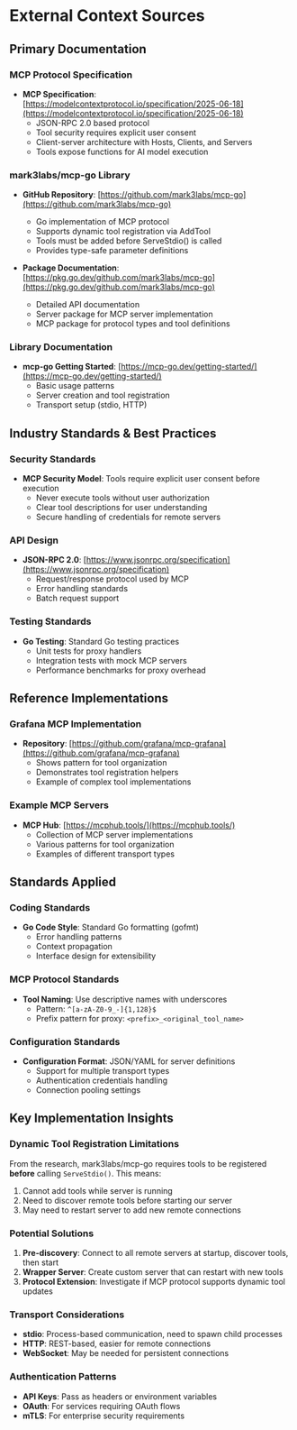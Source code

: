 # External Context Sources

## Primary Documentation

### MCP Protocol Specification
- **MCP Specification**: [https://modelcontextprotocol.io/specification/2025-06-18](https://modelcontextprotocol.io/specification/2025-06-18)
  - JSON-RPC 2.0 based protocol
  - Tool security requires explicit user consent
  - Client-server architecture with Hosts, Clients, and Servers
  - Tools expose functions for AI model execution

### mark3labs/mcp-go Library
- **GitHub Repository**: [https://github.com/mark3labs/mcp-go](https://github.com/mark3labs/mcp-go)
  - Go implementation of MCP protocol
  - Supports dynamic tool registration via AddTool
  - Tools must be added before ServeStdio() is called
  - Provides type-safe parameter definitions

- **Package Documentation**: [https://pkg.go.dev/github.com/mark3labs/mcp-go](https://pkg.go.dev/github.com/mark3labs/mcp-go)
  - Detailed API documentation
  - Server package for MCP server implementation
  - MCP package for protocol types and tool definitions

### Library Documentation
- **mcp-go Getting Started**: [https://mcp-go.dev/getting-started/](https://mcp-go.dev/getting-started/)
  - Basic usage patterns
  - Server creation and tool registration
  - Transport setup (stdio, HTTP)

## Industry Standards & Best Practices

### Security Standards
- **MCP Security Model**: Tools require explicit user consent before execution
  - Never execute tools without user authorization
  - Clear tool descriptions for user understanding
  - Secure handling of credentials for remote servers

### API Design
- **JSON-RPC 2.0**: [https://www.jsonrpc.org/specification](https://www.jsonrpc.org/specification)
  - Request/response protocol used by MCP
  - Error handling standards
  - Batch request support

### Testing Standards
- **Go Testing**: Standard Go testing practices
  - Unit tests for proxy handlers
  - Integration tests with mock MCP servers
  - Performance benchmarks for proxy overhead

## Reference Implementations

### Grafana MCP Implementation
- **Repository**: [https://github.com/grafana/mcp-grafana](https://github.com/grafana/mcp-grafana)
  - Shows pattern for tool organization
  - Demonstrates tool registration helpers
  - Example of complex tool implementations

### Example MCP Servers
- **MCP Hub**: [https://mcphub.tools/](https://mcphub.tools/)
  - Collection of MCP server implementations
  - Various patterns for tool organization
  - Examples of different transport types

## Standards Applied

### Coding Standards
- **Go Code Style**: Standard Go formatting (gofmt)
  - Error handling patterns
  - Context propagation
  - Interface design for extensibility

### MCP Protocol Standards
- **Tool Naming**: Use descriptive names with underscores
  - Pattern: `^[a-zA-Z0-9_-]{1,128}$`
  - Prefix pattern for proxy: `<prefix>_<original_tool_name>`

### Configuration Standards
- **Configuration Format**: JSON/YAML for server definitions
  - Support for multiple transport types
  - Authentication credentials handling
  - Connection pooling settings

## Key Implementation Insights

### Dynamic Tool Registration Limitations
From the research, mark3labs/mcp-go requires tools to be registered **before** calling `ServeStdio()`. This means:
1. Cannot add tools while server is running
2. Need to discover remote tools before starting our server
3. May need to restart server to add new remote connections

### Potential Solutions
1. **Pre-discovery**: Connect to all remote servers at startup, discover tools, then start
2. **Wrapper Server**: Create custom server that can restart with new tools
3. **Protocol Extension**: Investigate if MCP protocol supports dynamic tool updates

### Transport Considerations
- **stdio**: Process-based communication, need to spawn child processes
- **HTTP**: REST-based, easier for remote connections
- **WebSocket**: May be needed for persistent connections

### Authentication Patterns
- **API Keys**: Pass as headers or environment variables
- **OAuth**: For services requiring OAuth flows
- **mTLS**: For enterprise security requirements